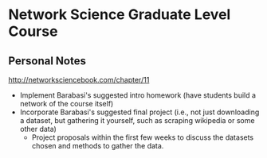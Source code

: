 # Network Science Graduate Level Course

## Personal Notes

http://networksciencebook.com/chapter/11
- Implement Barabasi's suggested intro homework (have students build a network of the course itself)
- Incorporate Barabasi's suggested final project (i.e., not just downloading a dataset, but gathering it yourself, such as scraping wikipedia or some other data)
    - Project proposals within the first few weeks to discuss the datasets chosen and methods to gather the data.

